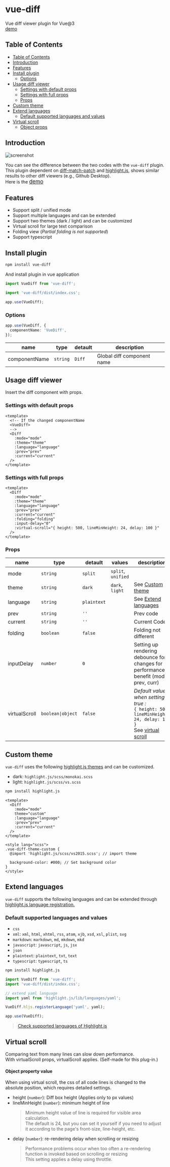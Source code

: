 # vue-diff

Vue diff viewer plugin for Vue@3  
<a href="https://hoiheart.github.io/vue-diff/demo/index.html" target="_blank">demo</a>

## Table of Contents

- [Table of Contents](#table-of-contents)
- [Introduction](#introduction)
- [Features](#features)
- [Install plugin](#install-plugin)
  - [Options](#options)
- [Usage diff viewer](#usage-diff-viewer)
  - [Settings with default props](#settings-with-default-props)
  - [Settings with full props](#settings-with-full-props)
  - [Props](#props)
- [Custom theme](#custom-theme)
- [Extend languages](#extend-languages)
  - [Default supported languages and values](#default-supported-languages-and-values)
- [Virtual scroll](#virtual-scroll)
  - [Object props](#object-props)

## Introduction

<img src="https://user-images.githubusercontent.com/25652218/104784360-7520e600-57cb-11eb-8abc-ce81dd309e05.png" alt="screenshot" style="max-width:100%;">

You can see the difference between the two codes with the `vue-diff` plugin.  
This plugin dependent on <a href="https://github.com/JackuB/diff-match-patch">diff-match-patch</a> and <a href="https://github.com/highlightjs/highlight.js/">highlight.js</a>, shows similar results to other diff viewers (e.g., Github Desktop).  
Here is the <a href="https://hoiheart.github.io/vue-diff/demo/index.html" target="_blank" style="font-size: 1.2em; text-decoration: underline;">demo</a>

## Features

- Support split / unified mode
- Support multiple languages and can be extended
- Support two themes (dark / light) and can be customized
- Virtual scroll for large text comparison
- Folding view (_Partial folding is not supported_)
- Support typescript

## Install plugin

```bash
npm install vue-diff
```

And install plugin in vue application

```ts
import VueDiff from 'vue-diff';

import 'vue-diff/dist/index.css';

app.use(VueDiff);
```

### Options

```ts
app.use(VueDiff, {
  componentName: 'VueDiff',
});
```

| name          | type     | detault | description                |
| ------------- | -------- | ------- | -------------------------- |
| componentName | `string` | `Diff`  | Global diff component name |

## Usage diff viewer

Insert the diff component with props.

### Settings with default props

```vue
<template>
  <!-- If the changed componentName
  <VueDiff>
  -->
  <Diff
    :mode="mode"
    :theme="theme"
    :language="language"
    :prev="prev"
    :current="current"
  />
</template>
```

### Settings with full props

```vue
<template>
  <Diff
    :mode="mode"
    :theme="theme"
    :language="language"
    :prev="prev"
    :current="current"
    :folding="folding"
    :input-delay="0"
    :virtual-scroll="{ height: 500, lineMinHeight: 24, delay: 100 }"
  />
</template>
```

### Props

| name          | type              | detault     | values             | description                                                                                                                                 |
| ------------- | ----------------- | ----------- | ------------------ | ------------------------------------------------------------------------------------------------------------------------------------------- |
| mode          | `string`          | `split`     | `split`, `unified` |
| theme         | `string`          | `dark`      | `dark`, `light`    | See <a href="#custom-theme">Custom theme</a>                                                                                                |
| language      | `string`          | `plaintext` |                    | See <a href="#extend-languages">Extend languages</a>                                                                                        |
| prev          | `string`          | `''`        |                    | Prev code                                                                                                                                   |
| current       | `string`          | `''`        |                    | Current Code                                                                                                                                |
| folding       | `boolean`         | `false`     |                    | Folding not different                                                                                                                       |
| inputDelay    | `number`          | `0`         |                    | Setting up rendering debounce for changes for performance benefit (mode, prev, curr)                                                        |
| virtualScroll | `boolean\|object` | `false`     |                    | _Default value when setting true :_<br>`{ height: 500, lineMinHeight: 24, delay: 100 }`<br>See <a href="#virtual-scroll">virtual scroll</a> |

## Custom theme

`vue-diff` uses the following <a href="https://github.com/highlightjs/highlight.js/tree/master/src/styles">highlight.js themes</a> and can be customized.

- dark: `highlight.js/scss/monokai.scss`
- light: `highlight.js/scss/vs.scss`

```bash
npm install highlight.js
```

```vue
<template>
  <Diff
    :mode="mode"
    theme="custom"
    :language="language"
    :prev="prev"
    :current="current"
  />
</template>

<style lang="scss">
.vue-diff-theme-custom {
  @import 'highlight.js/scss/vs2015.scss'; // import theme

  background-color: #000; // Set background color
}
</style>
```

## Extend languages

`vue-diff` supports the following languages and can be extended through <a href="https://github.com/highlightjs/highlight.js/#es6-modules">highlight.js language registration.</a>

### Default supported languages and values

- `css`
- `xml`: `xml`, `html`, `xhtml`, `rss`, `atom`, `xjb`, `xsd`, `xsl`, `plist`, `svg`
- `markdown`: `markdown`, `md`, `mkdown`, `mkd`
- `javascript`: `javascript`, `js`, `jsx`
- `json`
- `plaintext`: `plaintext`, `txt`, `text`
- `typescript`: `typescript`, `ts`

```bash
npm install highlight.js
```

```ts
import VueDiff from 'vue-diff';
import 'vue-diff/dist/index.css';

// extend yaml language
import yaml from 'highlight.js/lib/languages/yaml';

VueDiff.hljs.registerLanguage('yaml', yaml);

app.use(VueDiff);
```

> <a href="https://github.com/highlightjs/highlight.js/blob/master/SUPPORTED_LANGUAGES.md">Check supported languages of Highlight.js</a>

## Virtual scroll

Comparing text from many lines can slow down performance.<br>
With virtualScroll props, virtualScroll applies. (Self-made for this plug-in.)

#### Object property value

When using virtual scroll, the css of all code lines is changed to the absolute position, which requires detailed settings.

- height (`number`): Diff box height (Applies only to px values)
- lineMinHeight (`number`): minimum height of line
  > Minimum height value of line is required for visible area calculation.<br>The default is 24, but you can set it yourself if you need to adjust it according to the page's front-size, line-height, etc.
- delay (`number`): re-rendering delay when scrolling or resizing
  > Performance problems occur when too often a re-rendering function is invoked based on scrolling or resizing<br>This setting applies a delay using throttle.
